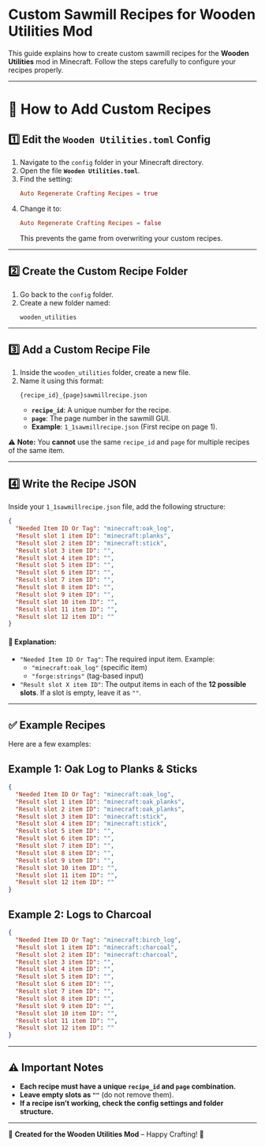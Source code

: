 # Custom Sawmill Recipes for Wooden Utilities Mod  

This guide explains how to create custom sawmill recipes for the **Wooden Utilities** mod in Minecraft. Follow the steps carefully to configure your recipes properly.

---

# 📌 How to Add Custom Recipes  

## 1️⃣ Edit the `Wooden Utilities.toml` Config  
1. Navigate to the `config` folder in your Minecraft directory.  
2. Open the file **`Wooden Utilities.toml`**.  
3. Find the setting:  
   ```toml
   Auto Regenerate Crafting Recipes = true
   ```  
4. Change it to:  
   ```toml
   Auto Regenerate Crafting Recipes = false
   ```  
   This prevents the game from overwriting your custom recipes.  

---

## 2️⃣ Create the Custom Recipe Folder  
1. Go back to the `config` folder.  
2. Create a new folder named:  
   ```
   wooden_utilities
   ```

---

## 3️⃣ Add a Custom Recipe File  
1. Inside the `wooden_utilities` folder, create a new file.  
2. Name it using this format:  
   ```
   {recipe_id}_{page}sawmillrecipe.json
   ```
   - **`recipe_id`**: A unique number for the recipe.  
   - **`page`**: The page number in the sawmill GUI.  
   - **Example**: `1_1sawmillrecipe.json` (First recipe on page 1).  

⚠️ **Note:** You **cannot** use the same `recipe_id` and `page` for multiple recipes of the same item.

---

## 4️⃣ Write the Recipe JSON  
Inside your `1_1sawmillrecipe.json` file, add the following structure:

```json
{
  "Needed Item ID Or Tag": "minecraft:oak_log",
  "Result slot 1 item ID": "minecraft:planks",
  "Result slot 2 item ID": "minecraft:stick",
  "Result slot 3 item ID": "",
  "Result slot 4 item ID": "",
  "Result slot 5 item ID": "",
  "Result slot 6 item ID": "",
  "Result slot 7 item ID": "",
  "Result slot 8 item ID": "",
  "Result slot 9 item ID": "",
  "Result slot 10 item ID": "",
  "Result slot 11 item ID": "",
  "Result slot 12 item ID": ""
}
```

#### 🔹 Explanation:  
- `"Needed Item ID Or Tag"`: The required input item. Example:  
  - `"minecraft:oak_log"` (specific item)  
  - `"forge:strings"` (tag-based input)  
- `"Result slot X item ID"`: The output items in each of the **12 possible slots**. If a slot is empty, leave it as `""`.  

---

## ✅ Example Recipes  
Here are a few examples:  

## **Example 1: Oak Log to Planks & Sticks**
```json
{
  "Needed Item ID Or Tag": "minecraft:oak_log",
  "Result slot 1 item ID": "minecraft:oak_planks",
  "Result slot 2 item ID": "minecraft:oak_planks",
  "Result slot 3 item ID": "minecraft:stick",
  "Result slot 4 item ID": "minecraft:stick",
  "Result slot 5 item ID": "",
  "Result slot 6 item ID": "",
  "Result slot 7 item ID": "",
  "Result slot 8 item ID": "",
  "Result slot 9 item ID": "",
  "Result slot 10 item ID": "",
  "Result slot 11 item ID": "",
  "Result slot 12 item ID": ""
}
```

## **Example 2: Logs to Charcoal**
```json
{
  "Needed Item ID Or Tag": "minecraft:birch_log",
  "Result slot 1 item ID": "minecraft:charcoal",
  "Result slot 2 item ID": "minecraft:charcoal",
  "Result slot 3 item ID": "",
  "Result slot 4 item ID": "",
  "Result slot 5 item ID": "",
  "Result slot 6 item ID": "",
  "Result slot 7 item ID": "",
  "Result slot 8 item ID": "",
  "Result slot 9 item ID": "",
  "Result slot 10 item ID": "",
  "Result slot 11 item ID": "",
  "Result slot 12 item ID": ""
}
```

---

## ⚠️ Important Notes  
- **Each recipe must have a unique `recipe_id` and `page` combination.**  
- **Leave empty slots as `""`** (do not remove them).  
- **If a recipe isn’t working, check the config settings and folder structure.**  

---

📌 **Created for the Wooden Utilities Mod** – Happy Crafting! 🎉  
